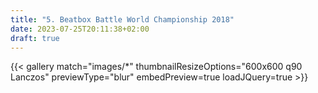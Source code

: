 ```yaml
---
title: "5. Beatbox Battle World Championship 2018"
date: 2023-07-25T20:11:38+02:00
draft: true
---
```


{{< gallery match="images/*" thumbnailResizeOptions="600x600 q90 Lanczos" previewType="blur" embedPreview=true loadJQuery=true >}}
